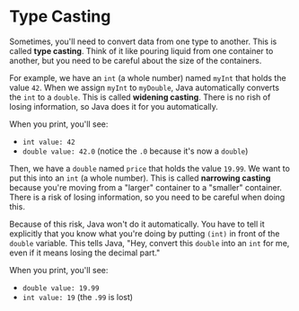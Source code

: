 # Type Casting

Sometimes, you'll need to convert data from one type to another. This is called **type casting**. Think of it like pouring liquid from one container to another, but you need to be careful about the size of the containers.

For example, we have an `int` (a whole number) named `myInt` that holds the value `42`. When we assign `myInt` to `myDouble`, Java automatically converts the `int` to a `double`. This is called **widening casting**. There is no rish of losing information, so Java does it for you automatically.

When you print, you'll see:

- `int value: 42`
- `double value: 42.0` (notice the `.0` because it's now a `double`)

Then, we have a `double` named `price` that holds the value `19.99`. We want to put this into an `int` (a whole number). This is called **narrowing casting** because you're moving from a "larger" container to a "smaller" container. There is a risk of losing information, so you need to be careful when doing this.

Because of this risk, Java won't do it automatically. You have to tell it explicitly that you know what you're doing by putting `(int)` in front of the `double` variable. This tells Java, "Hey, convert this `double` into an `int` for me, even if it means losing the decimal part."

When you print, you'll see:

- `double value: 19.99`
- `int value: 19` (the `.99` is lost)
